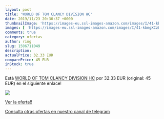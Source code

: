 ```yaml
---
layout: post
title: 'WORLD OF TOM CLANCY DIVISION HC'
date: 2019/11/23 20:30:37 +0000
thumbnailImage: 'https://images-eu.ssl-images-amazon.com/images/I/41-kbngXCzL._SL200_.jpg'
images: [ 'https://images-eu.ssl-images-amazon.com/images/I/41-kbngXCzL._SL200_.jpg' ]
comments: true
category: ofertas
author: ring
slug: 1506711049
description:
actualPrice: 32.33 EUR
comparePrice: 45 EUR
inStock: true
---
```


Está [WORLD OF TOM CLANCY DIVISION HC](https://www.amazon.com/dp/1506711049/?tag=redken08-20) por 32.33 EUR (original: 45 EUR) en el siguiente enlace!

[![](https://images-eu.ssl-images-amazon.com/images/I/41-kbngXCzL._SL200_.jpg)](https://www.amazon.com/dp/1506711049/?tag=redken08-20)

[Ver la oferta!!](https://www.amazon.com/dp/1506711049/?tag=redken08-20)

[Consulta otras ofertas en nuestro canal de telegram](https://t.me/s/ofertas25)
